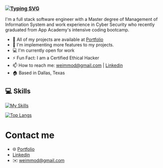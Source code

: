 
### [![Typing SVG](https://readme-typing-svg.demolab.com?font=Fira+Code&weight=600&pause=1000&color=F78500&width=435&lines=Hey+I+am+Wendy)](https://git.io/typing-svg)

I'm a full stack software engineer with a Master degree of Management of Information System and work experience in Cyber Security who recently graduated from App Academy's intensive coding bootcamp.

- :hammer: All of my projects are available at [Portfolio](https://wendyckuo.com/)
- :seedling: I'm implementing more features to my projects.
- :computer: I'm currently open for work
- :zap: Fun Fact: I am a Certified Ethical Hacker
- :mailbox:  How to reach me: [weimmod@gmail.com](mailto:weimmod@gmail.com) | [Linkedin](https://www.linkedin.com/in/wendy-kuo/)
- :house:  Based in Dallas, Texas

  
## :computer: Skills


[![My Skills](https://skillicons.dev/icons?i=aws,gcp,react,git)](https://skillicons.dev)

[![Top Langs](https://github-readme-stats.vercel.app/api/top-langs/?username=YYYWeee&layout=pie)](https://github.com/YYYWeee/github-readme-stats)





# Contact me

- :globe_with_meridians: [Portfolio](http://wendyckuo.com/)
- [Linkedin](https://www.linkedin.com/in/wendy-kuo/)
- :envelope: weimmod@gmail.com




